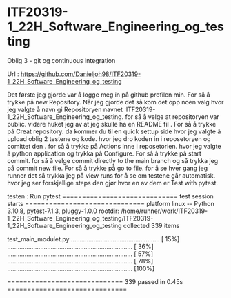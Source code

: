 # ITF20319-1_22H_Software_Engineering_og_testing
Oblig 3 - git og continuous integration


Url : https://github.com/Danieljoh98/ITF20319-1_22H_Software_Engineering_og_testing

Det første jeg gjorde var å logge meg in på github profilen min. For så å trykke på new Repository.
Når jeg gjorde det så kom det opp noen valg hvor jeg valgte å navn gi Repositoryen navnet :ITF20319-1_22H_Software_Engineering_og_testing.
for så å velge at repositoryen var public. videre huket jeg av at jeg skulle ha en README fil . 
For så å trykke på Creat repository. da kommer du til en quick settup side hvor jeg valgte å upload oblig 2 testene og kode.
 hvor jeg dro koden in i reposetoryen og comittet den .
for så å trykke på Actions inne i reposetorien. hvor jeg valgte å python application og trykka på Configure.
For så å trykke på start commit. for så å velge commit directly to the main branch og så trykka jeg på commit new file.
For så å trykke på go to file. for å se hver gang jeg runner det så trykka jeg på view runs for å se om testene går automatisk.
 hvor jeg ser forskjellige steps den gjør hvor en av dem er Test with pytest.


testen : 
Run pytest
============================= test session starts ==============================
platform linux -- Python 3.10.8, pytest-7.1.3, pluggy-1.0.0
rootdir: /home/runner/work/ITF20319-1_22H_Software_Engineering_og_testing/ITF20319-1_22H_Software_Engineering_og_testing
collected 339 items

test_main_modulet.py ................................................... [ 15%]
........................................................................ [ 36%]
........................................................................ [ 57%]
........................................................................ [ 78%]
........................................................................ [100%]

============================= 339 passed in 0.45s ==============================
